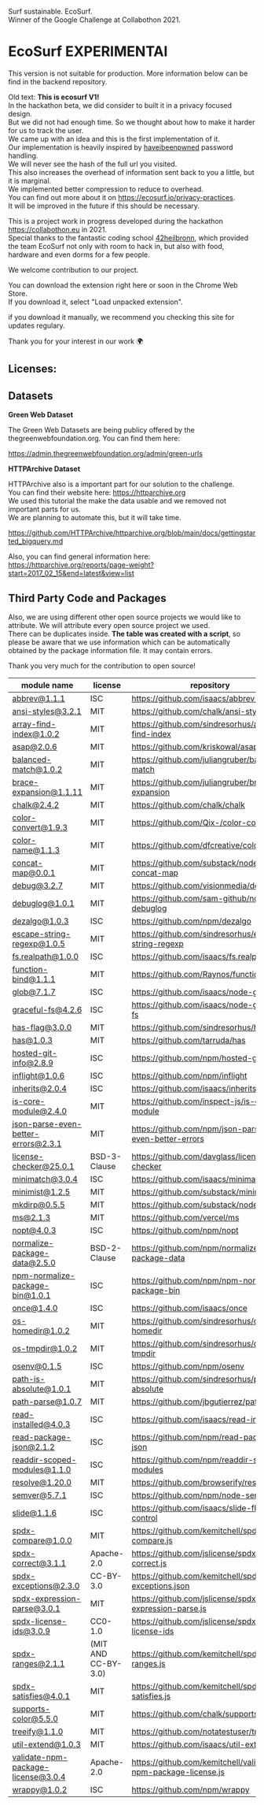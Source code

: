 Surf sustainable. EcoSurf.  
Winner of the Google Challenge at Collabothon 2021.
# EcoSurf EXPERIMENTAl

This version is not suitable for production. More information below can be find in the backend repository.


Old text:
**This is ecosurf V1!**  
In the hackathon beta, we did consider to built it in a privacy focused design.  
But we did not had enough time. So we thought about how to make it harder for us to track the user.  
We came up with an idea and this is the first implementation of it.  
Our implementation is heavily inspired by [haveibeenpwned](https://haveibeenpwned.com/Privacy) password handling.  
We will never see the hash of the full url you visited.  
This also increases the overhead of information sent back to you a little, but it is marginal.  
We implemented better compression to reduce to overhead.  
You can find out more about it on https://ecosurf.io/privacy-practices.  
It will be improved in the future if this should be necessary.  


This is a project work in progress developed during the hackathon https://collabothon.eu in 2021.  
Special thanks to the fantastic coding school [42heilbronn](https://42heilbronn.de), which provided the team EcoSurf not only with
room to hack in, but also with food, hardware and even dorms for a few people.

We welcome contribution to our project.

You can download the extension right here or soon in the Chrome Web Store.  
If you download it, select "Load unpacked extension".  

if you download it manually, we recommend you checking this site for updates regulary.  

Thank you for your interest in our work 🌍


## **Licenses:**

## Datasets

**Green Web Dataset**

The Green Web Datasets are being publicy offered by the thegreenwebfoundation.org.
You can find them here:

https://admin.thegreenwebfoundation.org/admin/green-urls


**HTTPArchive Dataset**

HTTPArchive also is a important part for our solution to the challenge.  
You can find their website here: https://httparchive.org  
We used this tutorial the make the data usable and we removed not important parts for us.  
We are planning to automate this, but it will take time.

https://github.com/HTTPArchive/httparchive.org/blob/main/docs/gettingstarted_bigquery.md

Also, you can find general information here:  
https://httparchive.org/reports/page-weight?start=2017_02_15&end=latest&view=list

## Third Party Code and Packages

Also, we are using different other open source projects we would like to attribute.
We will attribute every open source project we used.  
There can be duplicates inside.
**The table was created with a script**, so please be aware that we use information which can be automatically  
obtained by the package information file. It may contain errors.

Thank you very much for the contribution to open source!


module name                          |  license              |  repository
-------------------------------------|-----------------------|---------------------------------------------------------------
abbrev@1.1.1                         |  ISC                  |  https://github.com/isaacs/abbrev-js
ansi-styles@3.2.1                    |  MIT                  |  https://github.com/chalk/ansi-styles
array-find-index@1.0.2               |  MIT                  |  https://github.com/sindresorhus/array-find-index
asap@2.0.6                           |  MIT                  |  https://github.com/kriskowal/asap
balanced-match@1.0.2                 |  MIT                  |  https://github.com/juliangruber/balanced-match
brace-expansion@1.1.11               |  MIT                  |  https://github.com/juliangruber/brace-expansion
chalk@2.4.2                          |  MIT                  |  https://github.com/chalk/chalk
color-convert@1.9.3                  |  MIT                  |  https://github.com/Qix-/color-convert
color-name@1.1.3                     |  MIT                  |  https://github.com/dfcreative/color-name
concat-map@0.0.1                     |  MIT                  |  https://github.com/substack/node-concat-map
debug@3.2.7                          |  MIT                  |  https://github.com/visionmedia/debug
debuglog@1.0.1                       |  MIT                  |  https://github.com/sam-github/node-debuglog
dezalgo@1.0.3                        |  ISC                  |  https://github.com/npm/dezalgo
escape-string-regexp@1.0.5           |  MIT                  |  https://github.com/sindresorhus/escape-string-regexp
fs.realpath@1.0.0                    |  ISC                  |  https://github.com/isaacs/fs.realpath
function-bind@1.1.1                  |  MIT                  |  https://github.com/Raynos/function-bind
glob@7.1.7                           |  ISC                  |  https://github.com/isaacs/node-glob
graceful-fs@4.2.6                    |  ISC                  |  https://github.com/isaacs/node-graceful-fs
has-flag@3.0.0                       |  MIT                  |  https://github.com/sindresorhus/has-flag
has@1.0.3                            |  MIT                  |  https://github.com/tarruda/has
hosted-git-info@2.8.9                |  ISC                  |  https://github.com/npm/hosted-git-info
inflight@1.0.6                       |  ISC                  |  https://github.com/npm/inflight
inherits@2.0.4                       |  ISC                  |  https://github.com/isaacs/inherits
is-core-module@2.4.0                 |  MIT                  |  https://github.com/inspect-js/is-core-module
json-parse-even-better-errors@2.3.1  |  MIT                  |  https://github.com/npm/json-parse-even-better-errors
license-checker@25.0.1               |  BSD-3-Clause         |  https://github.com/davglass/license-checker
minimatch@3.0.4                      |  ISC                  |  https://github.com/isaacs/minimatch
minimist@1.2.5                       |  MIT                  |  https://github.com/substack/minimist
mkdirp@0.5.5                         |  MIT                  |  https://github.com/substack/node-mkdirp
ms@2.1.3                             |  MIT                  |  https://github.com/vercel/ms
nopt@4.0.3                           |  ISC                  |  https://github.com/npm/nopt
normalize-package-data@2.5.0         |  BSD-2-Clause         |  https://github.com/npm/normalize-package-data
npm-normalize-package-bin@1.0.1      |  ISC                  |  https://github.com/npm/npm-normalize-package-bin
once@1.4.0                           |  ISC                  |  https://github.com/isaacs/once
os-homedir@1.0.2                     |  MIT                  |  https://github.com/sindresorhus/os-homedir
os-tmpdir@1.0.2                      |  MIT                  |  https://github.com/sindresorhus/os-tmpdir
osenv@0.1.5                          |  ISC                  |  https://github.com/npm/osenv
path-is-absolute@1.0.1               |  MIT                  |  https://github.com/sindresorhus/path-is-absolute
path-parse@1.0.7                     |  MIT                  |  https://github.com/jbgutierrez/path-parse
read-installed@4.0.3                 |  ISC                  |  https://github.com/isaacs/read-installed
read-package-json@2.1.2              |  ISC                  |  https://github.com/npm/read-package-json
readdir-scoped-modules@1.1.0         |  ISC                  |  https://github.com/npm/readdir-scoped-modules
resolve@1.20.0                       |  MIT                  |  https://github.com/browserify/resolve
semver@5.7.1                         |  ISC                  |  https://github.com/npm/node-semver
slide@1.1.6                          |  ISC                  |  https://github.com/isaacs/slide-flow-control
spdx-compare@1.0.0                   |  MIT                  |  https://github.com/kemitchell/spdx-compare.js
spdx-correct@3.1.1                   |  Apache-2.0           |  https://github.com/jslicense/spdx-correct.js
spdx-exceptions@2.3.0                |  CC-BY-3.0            |  https://github.com/kemitchell/spdx-exceptions.json
spdx-expression-parse@3.0.1          |  MIT                  |  https://github.com/jslicense/spdx-expression-parse.js
spdx-license-ids@3.0.9               |  CC0-1.0              |  https://github.com/jslicense/spdx-license-ids
spdx-ranges@2.1.1                    |  (MIT AND CC-BY-3.0)  |  https://github.com/kemitchell/spdx-ranges.js
spdx-satisfies@4.0.1                 |  MIT                  |  https://github.com/kemitchell/spdx-satisfies.js
supports-color@5.5.0                 |  MIT                  |  https://github.com/chalk/supports-color
treeify@1.1.0                        |  MIT                  |  https://github.com/notatestuser/treeify
util-extend@1.0.3                    |  MIT                  |  https://github.com/isaacs/util-extend
validate-npm-package-license@3.0.4   |  Apache-2.0           |  https://github.com/kemitchell/validate-npm-package-license.js
wrappy@1.0.2                         |  ISC                  |  https://github.com/npm/wrappy
